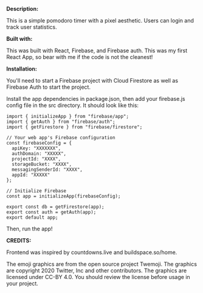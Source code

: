 **Description:**

This is a simple pomodoro timer with a pixel aesthetic. Users can login and track user statistics.

**Built with:**

This was built with React, Firebase, and Firebase auth. This was my first React App, so bear with me if the code is not the cleanest!

**Installation:**

You'll need to start a Firebase project with Cloud Firestore as well as Firebase Auth to start the project.

Install the app dependencies in package.json, then add your firebase.js config file in the src directory. It should look like this:
```
import { initializeApp } from "firebase/app";
import { getAuth } from "firebase/auth";
import { getFirestore } from "firebase/firestore";

// Your web app's Firebase configuration
const firebaseConfig = {
  apiKey: "XXXXXXX",
  authDomain: "XXXXX",
  projectId: "XXXX",
  storageBucket: "XXXX",
  messagingSenderId: "XXXX",
  appId: "XXXXX"
};

// Initialize Firebase
const app = initializeApp(firebaseConfig);

export const db = getFirestore(app);
export const auth = getAuth(app);
export default app;
```
Then, run the app!

**CREDITS:**

Frontend was inspired by countdowns.live and buildspace.so/home.

The emoji graphics are from the open source project Twemoji. The graphics are copyright 2020 Twitter, Inc and other contributors. The graphics are licensed under CC-BY 4.0. You should review the license before usage in your project.
